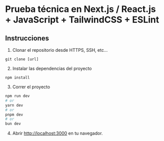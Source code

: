# Prueba técnica en Next.js / React.js + JavaScript + TailwindCSS + ESLint

## Instrucciones

1. Clonar el repositorio desde HTTPS, SSH, etc...
```
git clone [url]
```
2. Instalar las dependencias del proyecto
```
npm install
```
3. Correr el proyecto
```bash
npm run dev
# or
yarn dev
# or
pnpm dev
# or
bun dev
```

4. Abrir [http://localhost:3000](http://localhost:3000) en tu navegador.